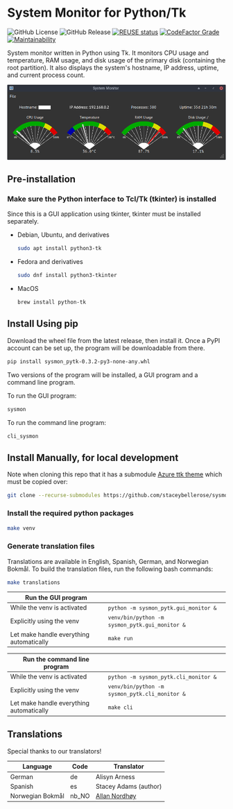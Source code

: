 # System Monitor for Python/Tk

<!--
SPDX-FileCopyrightText: © 2024 Stacey Adams <stacey.belle.rose@gmail.com>

SPDX-License-Identifier: MIT
-->

![GitHub License](https://img.shields.io/github/license/staceybellerose/sysmon-pytk?color=7C4DFF)
![GitHub Release](https://img.shields.io/github/v/release/staceybellerose/sysmon-pytk)
[![REUSE status](https://api.reuse.software/badge/github.com/staceybellerose/sysmon-pytk)](https://api.reuse.software/info/github.com/staceybellerose/sysmon-pytk)
[![CodeFactor Grade](https://img.shields.io/codefactor/grade/github/staceybellerose/sysmon-pytk?logo=codefactor)](https://www.codefactor.io/repository/github/staceybellerose/sysmon-pytk)
[![Maintainability](https://api.codeclimate.com/v1/badges/556c93bf800d0d58e7e4/maintainability)](https://codeclimate.com/github/staceybellerose/sysmon-pytk/maintainability)

System monitor written in Python using Tk. It monitors CPU usage and
temperature, RAM usage, and disk usage of the primary disk (containing the
root partition). It also displays the system's hostname, IP address, uptime,
and current process count.

![Main Window](images/main_window.png)

## Pre-installation

### Make sure the Python interface to Tcl/Tk (tkinter) is installed

Since this is a GUI application using tkinter, tkinter must be installed
separately.

* Debian, Ubuntu, and derivatives

    ```bash
    sudo apt install python3-tk
    ```

* Fedora and derivatives

    ```bash
    sudo dnf install python3-tkinter
    ```

* MacOS

    ```bash
    brew install python-tk
    ```

## Install Using pip

Download the wheel file from the latest release, then install it. Once a PyPI
account can be set up, the program will be downloadable from there.

```bash
pip install sysmon_pytk-0.3.2-py3-none-any.whl
```

Two versions of the program will be installed, a GUI program and a command line
program.

To run the GUI program:

```bash
sysmon
```

To run the command line program:

```bash
cli_sysmon
```

## Install Manually, for local development

Note when cloning this repo that it has a submodule
[Azure ttk theme](https://github.com/rdbende/Azure-ttk-theme)
which must be copied over:

```bash
git clone --recurse-submodules https://github.com/staceybellerose/sysmon-pytk.git
```

### Install the required python packages

```bash
make venv
```

### Generate translation files

Translations are available in English, Spanish, German, and Norwegian Bokmål.
To build the translation files, run the following bash commands:

```bash
make translations
```

| Run the GUI program | |
|-|-|
| While the venv is activated | `python -m sysmon_pytk.gui_monitor &` |
| Explicitly using the venv | `venv/bin/python -m sysmon_pytk.gui_monitor &` |
| Let make handle everything automatically | `make run` |

| Run the command line program | |
|-|-|
| While the venv is activated | `python -m sysmon_pytk.cli_monitor &` |
| Explicitly using the venv | `venv/bin/python -m sysmon_pytk.cli_monitor &` |
| Let make handle everything automatically | `make cli` |

## Translations

Special thanks to our translators!

| Language         | Code  | Translator |
|------------------|-------|------------|
| German           | de    | Alisyn Arness |
| Spanish          | es    | Stacey Adams (author) |
| Norwegian Bokmål | nb_NO | [Allan Nordhøy](https://github.com/comradekingu) |
